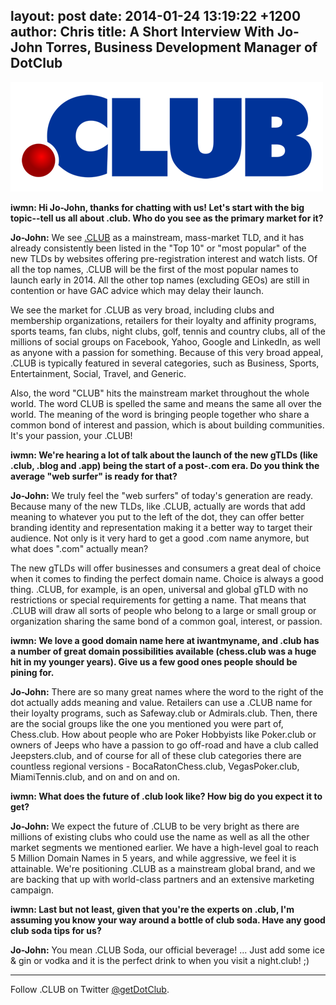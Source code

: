layout: post
date: 2014-01-24 13:19:22 +1200
author: Chris
title: A Short Interview With Jo-John Torres, Business Development Manager of DotClub
----

![logo-no-url-500px.png](/media/2014-01-24-logo-no-url-500px.png)

<!-- excerpt -->

**iwmn: Hi Jo-John, thanks for chatting with us! Let's start with the big topic--tell us all about .club. Who do you see as the primary market for it?**

**Jo-John:** We see [.CLUB](https://iwantmyname.com/domains/dot-club) as a mainstream, mass-market TLD, and it has already consistently been listed in the "Top 10" or "most popular" of the new TLDs by websites offering pre-registration interest and watch lists. Of all the top names, .CLUB will be the first of the most popular names to launch early in 2014. All the other top names (excluding GEOs) are still in contention or have GAC advice which may delay their launch.

We see the market for .CLUB as very broad, including clubs and membership organizations, retailers for their loyalty and affinity programs, sports teams, fan clubs, night clubs, golf, tennis and country clubs, all of the millions of social groups on Facebook, Yahoo, Google and LinkedIn, as well as anyone with a passion for something. Because of this very broad appeal, .CLUB is typically featured in several categories, such as Business, Sports, Entertainment, Social, Travel, and Generic.  

Also, the word "CLUB" hits the mainstream market throughout the whole world.  The word CLUB is spelled the same and means the same all over the world. The meaning of the word is bringing people together who share a common bond of interest and passion, which is about building communities. It's your passion, your .CLUB!

<!-- /excerpt -->

**iwmn: We're hearing a lot of talk about the launch of the new gTLDs (like .club, .blog and .app) being the start of a post-.com era. Do you think the average "web surfer" is ready for that?**

**Jo-John:** We truly feel the "web surfers" of today's generation are ready. Because many of the new TLDs, like .CLUB, actually are words that add meaning to whatever you put to the left of the dot, they can offer better branding identity and representation making it a better way to target their audience. Not only is it very hard to get a good .com name anymore, but what does ".com" actually mean? 

The new gTLDs will offer businesses and consumers a great deal of choice when it comes to finding the perfect domain name. Choice is always a good thing. .CLUB, for example, is an open, universal and global gTLD with no restrictions or special requirements for getting a name. That means that .CLUB will draw all sorts of people who belong to a large or small group or organization sharing the same bond of a common goal, interest, or passion.  

**iwmn: We love a good domain name here at iwantmyname, and .club has a number of great domain possibilities available (chess.club was a huge hit in my younger years). Give us a few good ones people should be pining for.** 

**Jo-John:** There are so many great names where the word to the right of the dot actually adds meaning and value.  Retailers can use a .CLUB name for their loyalty programs, such as Safeway.club or Admirals.club. Then, there are the social groups like the one you mentioned you were part of, Chess.club. How about people who are Poker Hobbyists like Poker.club or owners of Jeeps who have a passion to go off-road and have a club called Jeepsters.club, and of course for all of these club categories there are countless regional versions - BocaRatonChess.club, VegasPoker.club, MiamiTennis.club, and on and on and on.

**iwmn: What does the future of .club look like? How big do you expect it to get?**

**Jo-John:** We expect the future of .CLUB to be very bright as there are millions of existing clubs who could use the name as well as all the other market segments we mentioned earlier. We have a high-level goal to reach 5 Million Domain Names in 5 years, and while aggressive, we feel it is attainable. We're positioning .CLUB as a mainstream global brand, and we are backing that up with world-class partners and an extensive marketing campaign.  

**iwmn: Last but not least, given that you're the experts on .club, I'm assuming you know your way around a bottle of club soda. Have any good club soda tips for us?**

**Jo-John:** You mean .CLUB Soda, our official beverage!  ... Just add some ice & gin or vodka and it is the perfect drink to when you visit a night.club! ;) 

***

Follow .CLUB on Twitter [@getDotClub](https://twitter.com/getDotClub).
